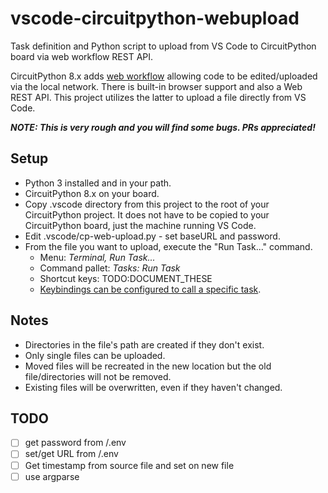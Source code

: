 # vscode-circuitpython-webupload
Task definition and Python script to upload from VS Code to CircuitPython board via web workflow REST API.

CircuitPython 8.x adds [web workflow](https://docs.circuitpython.org/en/latest/docs/workflows.html#web) allowing code to be edited/uploaded via the local network. There is built-in browser support and also a Web REST API. This project utilizes the latter to upload a file directly from VS Code.

***NOTE: This is very rough and you will find some bugs. PRs appreciated!***

## Setup
* Python 3 installed and in your path.
* CircuitPython 8.x on your board.
* Copy .vscode directory from this project to the root of your CircuitPython project. It does not have to be copied to your CircuitPython board, just the machine running VS Code.
* Edit .vscode/cp-web-upload.py - set baseURL and password.
* From the file you want to upload, execute the "Run Task..." command.
  * Menu: _Terminal, Run Task..._
  * Command pallet: _Tasks: Run Task_
  * Shortcut keys: TODO:DOCUMENT_THESE
  * [Keybindings can be configured to call a specific task](https://code.visualstudio.com/docs/editor/tasks#_binding-keyboard-shortcuts-to-tasks).

## Notes
* Directories in the file's path are created if they don't exist.
* Only single files can be uploaded.
* Moved files will be recreated in the new location but the old file/directories will not be removed.
* Existing files will be overwritten, even if they haven't changed.

## TODO
- [ ] get password from /.env
- [ ] set/get URL from /.env
- [ ] Get timestamp from source file and set on new file
- [ ] use argparse
